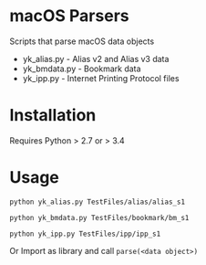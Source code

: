 # macOS Parsers
Scripts that parse macOS data objects
* yk_alias.py - Alias v2 and Alias v3 data
* yk_bmdata.py - Bookmark data
* yk_ipp.py - Internet Printing Protocol files

# Installation
Requires Python > 2.7 or > 3.4

# Usage
`python yk_alias.py TestFiles/alias/alias_s1`

`python yk_bmdata.py TestFiles/bookmark/bm_s1`

`python yk_ipp.py TestFiles/ipp/ipp_s1`

Or Import as library and call `parse(<data object>)`
